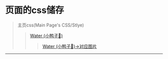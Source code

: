 # 页面的css储存
> 主页css(Main Page's CSS/Stlye)
>> [Water (小鸭子🐤)](https://github.com/vince213/vince213.github.io/tree/master/style/water)
>>> [Water (小鸭子🐤)->对应图片](https://github.com/vince213/vince213.github.io/tree/master/stlye/water)
---
